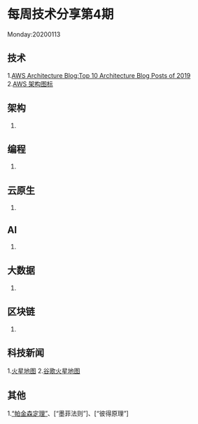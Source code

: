 # 每周技术分享第4期
Monday:20200113

## 技术
1.[AWS Architecture Blog:Top 10 Architecture Blog Posts of 2019](https://aws.amazon.com/cn/blogs/architecture/top-10-architecture-blog-posts-of-2019/)  
2.[AWS 架构图标](https://aws.amazon.com/cn/architecture/icons/)

## 架构
1.

## 编程
1.

## 云原生
1.

## AI
1.

## 大数据
1.

## 区块链
1.

## 科技新闻
1.[火星地图](https://trek.nasa.gov/mars/)
2.[谷歌火星地图](https://www.google.com/mars/)

## 其他
1.[“帕金森定理”](https://baike.baidu.com/item/%E5%B8%95%E9%87%91%E6%A3%AE%E5%AE%9A%E5%BE%8B/751627?fr=aladdin)、[“墨菲法则”]、[“彼得原理”]
